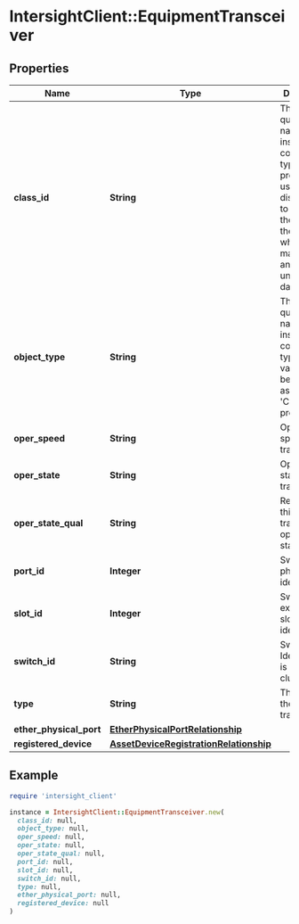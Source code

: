 # IntersightClient::EquipmentTransceiver

## Properties

| Name | Type | Description | Notes |
| ---- | ---- | ----------- | ----- |
| **class_id** | **String** | The fully-qualified name of the instantiated, concrete type. This property is used as a discriminator to identify the type of the payload when marshaling and unmarshaling data. | [default to &#39;equipment.Transceiver&#39;] |
| **object_type** | **String** | The fully-qualified name of the instantiated, concrete type. The value should be the same as the &#39;ClassId&#39; property. | [default to &#39;equipment.Transceiver&#39;] |
| **oper_speed** | **String** | Operational speed of the transceiver. | [optional][readonly] |
| **oper_state** | **String** | Operational state of the transceiver. | [optional][readonly] |
| **oper_state_qual** | **String** | Reason for this transceiver&#39;s operational state. | [optional][readonly] |
| **port_id** | **Integer** | Switch physical port identifier. | [optional][readonly] |
| **slot_id** | **Integer** | Switch expansion slot module identifier. | [optional][readonly] |
| **switch_id** | **String** | Switch Identifier that is local to a cluster. | [optional][readonly] |
| **type** | **String** | The type of the transceiver. | [optional][readonly] |
| **ether_physical_port** | [**EtherPhysicalPortRelationship**](EtherPhysicalPortRelationship.md) |  | [optional] |
| **registered_device** | [**AssetDeviceRegistrationRelationship**](AssetDeviceRegistrationRelationship.md) |  | [optional] |

## Example

```ruby
require 'intersight_client'

instance = IntersightClient::EquipmentTransceiver.new(
  class_id: null,
  object_type: null,
  oper_speed: null,
  oper_state: null,
  oper_state_qual: null,
  port_id: null,
  slot_id: null,
  switch_id: null,
  type: null,
  ether_physical_port: null,
  registered_device: null
)
```

